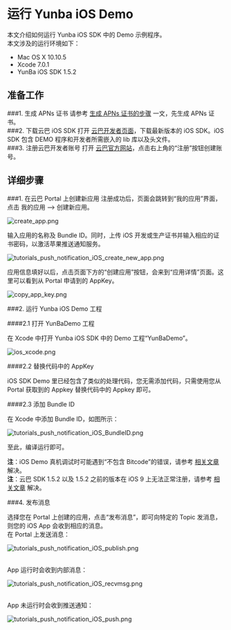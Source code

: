 # 运行 Yunba iOS Demo

本文介绍如何运行 Yunba iOS SDK 中的 Demo 示例程序。
<br>
本文涉及的运行环境如下：

* Mac OS X 10.10.5
* Xcode 7.0.1
* YunBa iOS SDK 1.5.2

## 准备工作

###1. 生成 APNs 证书
请参考 [生成 APNs 证书的步骤](https://github.com/yunba/docs/blob/master/support/knowledge_base/create_APNs_certificate.md "生成 APNs 证书的步骤") 一文，先生成 APNs 证书。
<br>
###2. 下载云巴 iOS SDK
打开 [云巴开发者页面](http://yunba.io/developers "云巴开发者页面")，下载最新版本的 iOS SDK。iOS SDK 包含 DEMO 程序和开发者所需嵌入的 lib 库以及头文件。
<br>
###3. 注册云巴开发者账号
打开 [云巴官方网站](http://yunba.io "云巴官方网站")，点击右上角的“注册”按钮创建账号。  


## 详细步骤

###1. 在云巴 Portal 上创建新应用
注册成功后，页面会跳转到“我的应用”界面，点击 我的应用 --> 创建新应用。

![create_app.png](https://raw.githubusercontent.com/yunba/docs/master/image/create_app.png)


输入应用的名称及 Bundle ID。同时，上传 iOS 开发或生产证书并输入相应的证书密码，以激活苹果推送通知服务。

![tutorials_push_notification_iOS_create_new_app.png](https://raw.githubusercontent.com/yunba/docs/master/image/for_tutorials/tutorials_push_notification_iOS_create_new_app.png)

应用信息填好以后，点击页面下方的“创建应用”按钮，会来到“应用详情”页面。这里可以看到从 Portal 申请到的 AppKey。 

![copy_app_key.png](https://raw.githubusercontent.com/yunba/docs/master/image/copy_app_key.png)


###2. 运行 Yunba iOS Demo 工程

####2.1 打开 YunBaDemo 工程

在 Xcode 中打开 Yunba iOS SDK 中的 Demo 工程“YunBaDemo”。

![ios_xcode.png](https://raw.githubusercontent.com/yunba/docs/master/image/for_quickstart/ios_xcode.png)

####2.2 替换代码中的 AppKey

iOS SDK Demo 里已经包含了类似的处理代码，您无需添加代码，只需使用您从 Portal 获取到的 Appkey 替换代码中的 Appkey 即可。

####2.3 添加 Bundle ID

在 Xcode 中添加 Bundle ID，如图所示：

![tutorials_push_notification_iOS_BundleID.png](https://raw.githubusercontent.com/yunba/docs/master/image/for_tutorials/tutorials_push_notification_iOS_BundleID.png)

至此，编译运行即可。

**注**：iOS Demo 真机调试时可能遇到“不包含 Bitcode”的错误，请参考 [相关文章](https://github.com/yunba/docs/blob/master/support/troubleshooting/iOS_YunbaDemo_bitcode_error.md "相关文章") 解决。
<br>
**注**：云巴 SDK 1.5.2 以及 1.5.2 之前的版本在 iOS 9 上无法正常注册，请参考 [相关文章](https://github.com/yunba/docs/blob/master/support/troubleshooting/SDK_registration_problem_on_iOS9.md "相关文章") 解决。

###4. 发布消息

选择您在 Portal 上创建的应用，点击“发布消息”，即可向特定的 Topic 发消息，则您的 iOS App 会收到相应的消息。
<br>
在 Portal 上发送消息：

![tutorials_push_notification_iOS_publish.png](https://raw.githubusercontent.com/yunba/docs/master/image/for_tutorials/tutorials_push_notification_iOS_publish.png)

<br>
App 运行时会收到内部消息：

![tutorials_push_notification_iOS_recvmsg.png](https://raw.githubusercontent.com/yunba/docs/master/image/for_tutorials/tutorials_push_notification_iOS_recvmsg.png)

<br>
App 未运行时会收到推送通知：

![tutorials_push_notification_iOS_push.png](https://raw.githubusercontent.com/yunba/docs/master/image/for_tutorials/tutorials_push_notification_iOS_push.png)
